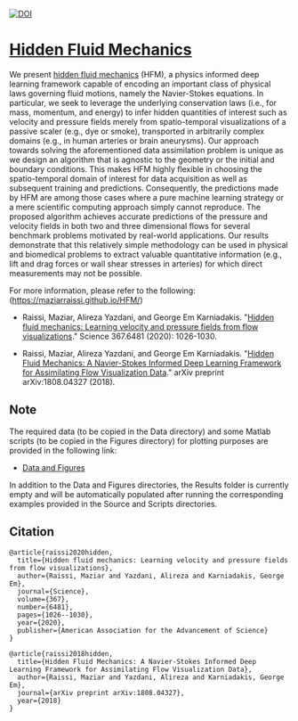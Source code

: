 [![DOI](https://zenodo.org/badge/152933799.svg)](https://zenodo.org/badge/latestdoi/152933799)

# [Hidden Fluid Mechanics](https://maziarraissi.github.io/HFM/)

We present [hidden fluid mechanics](https://science.sciencemag.org/content/367/6481/1026.abstract) (HFM), a physics informed deep learning framework capable of encoding an important class of physical laws governing fluid motions, namely the Navier-Stokes equations. In particular, we seek to leverage the underlying conservation laws (i.e., for mass, momentum, and energy) to infer hidden quantities of interest such as velocity and pressure fields merely from spatio-temporal visualizations of a passive scaler (e.g., dye or smoke), transported in arbitrarily complex domains (e.g., in human arteries or brain aneurysms). Our approach towards solving the aforementioned data assimilation problem is unique as we design an algorithm that is agnostic to the geometry or the initial and boundary conditions. This makes HFM highly flexible in choosing the spatio-temporal domain of interest for data acquisition as well as subsequent training and predictions. Consequently, the predictions made by HFM are among those cases where a pure machine learning strategy or a mere scientific computing approach simply cannot reproduce. The proposed algorithm achieves accurate predictions of the pressure and velocity fields in both two and three dimensional flows for several benchmark problems motivated by real-world applications. Our results demonstrate that this relatively simple methodology can be used in physical and biomedical problems to extract valuable quantitative information (e.g., lift and drag forces or wall shear stresses in arteries) for which direct measurements may not be possible.

For more information, please refer to the following: (https://maziarraissi.github.io/HFM/)

  - Raissi, Maziar, Alireza Yazdani, and George Em Karniadakis. "[Hidden fluid mechanics: Learning velocity and pressure fields from flow visualizations](https://science.sciencemag.org/content/367/6481/1026.abstract)." Science 367.6481 (2020): 1026-1030.

  - Raissi, Maziar, Alireza Yazdani, and George Em Karniadakis. "[Hidden Fluid Mechanics: A Navier-Stokes Informed Deep Learning Framework for Assimilating Flow Visualization Data](https://arxiv.org/abs/1808.04327)." arXiv preprint arXiv:1808.04327 (2018).

## Note

The required data (to be copied in the Data directory) and some Matlab scripts (to be copied in the Figures directory) for plotting purposes are provided in the following link:

   - [Data and Figures](https://o365coloradoedu-my.sharepoint.com/:f:/g/personal/mara4513_colorado_edu/EnMZcTjA6BVBjovGVJT3hk4BIemGxYF9lO6ry0SyizIjoQ?e=fuHKi2)

In addition to the Data and Figures directories, the Results folder is currently empty and will be automatically populated after running the corresponding examples provided in the Source and Scripts directories.

## Citation

    @article{raissi2020hidden,
      title={Hidden fluid mechanics: Learning velocity and pressure fields from flow visualizations},
      author={Raissi, Maziar and Yazdani, Alireza and Karniadakis, George Em},
      journal={Science},
      volume={367},
      number={6481},
      pages={1026--1030},
      year={2020},
      publisher={American Association for the Advancement of Science}
    }

    @article{raissi2018hidden,
      title={Hidden Fluid Mechanics: A Navier-Stokes Informed Deep Learning Framework for Assimilating Flow Visualization Data},
      author={Raissi, Maziar and Yazdani, Alireza and Karniadakis, George Em},
      journal={arXiv preprint arXiv:1808.04327},
      year={2018}
    }
